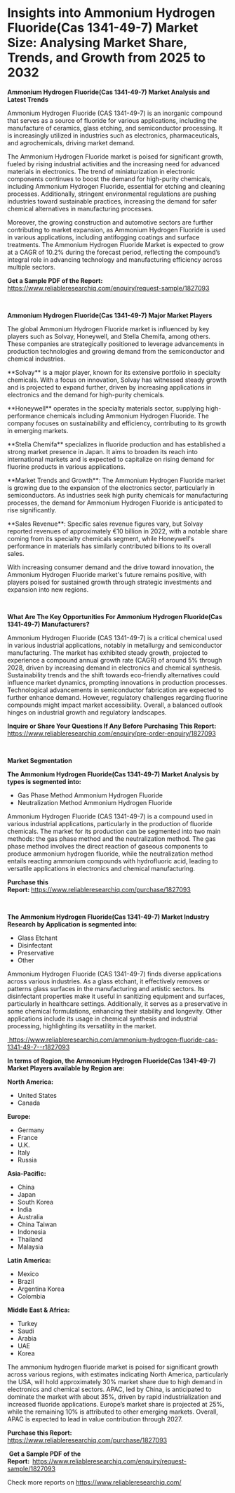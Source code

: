 <p><h1>Insights into Ammonium Hydrogen Fluoride(Cas 1341-49-7) Market Size: Analysing Market Share, Trends, and Growth from 2025 to 2032</h1></p><p><strong>Ammonium Hydrogen Fluoride(Cas 1341-49-7) Market Analysis and Latest Trends</strong></p>
<p><p>Ammonium Hydrogen Fluoride (CAS 1341-49-7) is an inorganic compound that serves as a source of fluoride for various applications, including the manufacture of ceramics, glass etching, and semiconductor processing. It is increasingly utilized in industries such as electronics, pharmaceuticals, and agrochemicals, driving market demand.</p><p>The Ammonium Hydrogen Fluoride market is poised for significant growth, fueled by rising industrial activities and the increasing need for advanced materials in electronics. The trend of miniaturization in electronic components continues to boost the demand for high-purity chemicals, including Ammonium Hydrogen Fluoride, essential for etching and cleaning processes. Additionally, stringent environmental regulations are pushing industries toward sustainable practices, increasing the demand for safer chemical alternatives in manufacturing processes.</p><p>Moreover, the growing construction and automotive sectors are further contributing to market expansion, as Ammonium Hydrogen Fluoride is used in various applications, including antifogging coatings and surface treatments. The Ammonium Hydrogen Fluoride Market is expected to grow at a CAGR of 10.2% during the forecast period, reflecting the compound’s integral role in advancing technology and manufacturing efficiency across multiple sectors.</p></p>
<p><strong>Get a Sample PDF of the Report:&nbsp;</strong> <a href="https://www.reliableresearchiq.com/enquiry/request-sample/1827093?utm_campaign=104&utm_medium=2&utm_source=Github&utm_content=ia&utm_term=03022025&utm_id=ammonium-hydrogen-fluoridecas-1341-49-7">https://www.reliableresearchiq.com/enquiry/request-sample/1827093</a></p>
<p>&nbsp;</p>
<p><strong>Ammonium Hydrogen Fluoride(Cas 1341-49-7) Major Market Players</strong></p>
<p><p>The global Ammonium Hydrogen Fluoride market is influenced by key players such as Solvay, Honeywell, and Stella Chemifa, among others. These companies are strategically positioned to leverage advancements in production technologies and growing demand from the semiconductor and chemical industries.</p><p>**Solvay** is a major player, known for its extensive portfolio in specialty chemicals. With a focus on innovation, Solvay has witnessed steady growth and is projected to expand further, driven by increasing applications in electronics and the demand for high-purity chemicals.</p><p>**Honeywell** operates in the specialty materials sector, supplying high-performance chemicals including Ammonium Hydrogen Fluoride. The company focuses on sustainability and efficiency, contributing to its growth in emerging markets.</p><p>**Stella Chemifa** specializes in fluoride production and has established a strong market presence in Japan. It aims to broaden its reach into international markets and is expected to capitalize on rising demand for fluorine products in various applications.</p><p>**Market Trends and Growth**: The Ammonium Hydrogen Fluoride market is growing due to the expansion of the electronics sector, particularly in semiconductors. As industries seek high purity chemicals for manufacturing processes, the demand for Ammonium Hydrogen Fluoride is anticipated to rise significantly.</p><p>**Sales Revenue**: Specific sales revenue figures vary, but Solvay reported revenues of approximately €10 billion in 2022, with a notable share coming from its specialty chemicals segment, while Honeywell's performance in materials has similarly contributed billions to its overall sales.</p><p>With increasing consumer demand and the drive toward innovation, the Ammonium Hydrogen Fluoride market's future remains positive, with players poised for sustained growth through strategic investments and expansion into new regions.</p></p>
<p>&nbsp;</p>
<p><strong>What Are The Key Opportunities For Ammonium Hydrogen Fluoride(Cas 1341-49-7) Manufacturers?</strong></p>
<p><p>Ammonium Hydrogen Fluoride (CAS 1341-49-7) is a critical chemical used in various industrial applications, notably in metallurgy and semiconductor manufacturing. The market has exhibited steady growth, projected to experience a compound annual growth rate (CAGR) of around 5% through 2028, driven by increasing demand in electronics and chemical synthesis. Sustainability trends and the shift towards eco-friendly alternatives could influence market dynamics, prompting innovations in production processes. Technological advancements in semiconductor fabrication are expected to further enhance demand. However, regulatory challenges regarding fluorine compounds might impact market accessibility. Overall, a balanced outlook hinges on industrial growth and regulatory landscapes.</p></p>
<p><strong>Inquire or Share Your Questions If Any Before Purchasing This Report:</strong> <a href="https://www.reliableresearchiq.com/enquiry/pre-order-enquiry/1827093?utm_campaign=104&utm_medium=2&utm_source=Github&utm_content=ia&utm_term=03022025&utm_id=ammonium-hydrogen-fluoridecas-1341-49-7">https://www.reliableresearchiq.com/enquiry/pre-order-enquiry/1827093</a></p>
<p>&nbsp;</p>
<p><strong>Market Segmentation</strong></p>
<p><strong>The Ammonium Hydrogen Fluoride(Cas 1341-49-7) Market Analysis by types is segmented into:</strong></p>
<p><ul><li>Gas Phase Method Ammonium Hydrogen Fluoride</li><li>Neutralization Method Ammonium Hydrogen Fluoride</li></ul></p>
<p><p>Ammonium Hydrogen Fluoride (CAS 1341-49-7) is a compound used in various industrial applications, particularly in the production of fluoride chemicals. The market for its production can be segmented into two main methods: the gas phase method and the neutralization method. The gas phase method involves the direct reaction of gaseous components to produce ammonium hydrogen fluoride, while the neutralization method entails reacting ammonium compounds with hydrofluoric acid, leading to versatile applications in electronics and chemical manufacturing.</p></p>
<p><strong>Purchase this Report:&nbsp;</strong><a href="https://www.reliableresearchiq.com/purchase/1827093?utm_campaign=104&utm_medium=2&utm_source=Github&utm_content=ia&utm_term=03022025&utm_id=ammonium-hydrogen-fluoridecas-1341-49-7">https://www.reliableresearchiq.com/purchase/1827093</a></p>
<p>&nbsp;</p>
<p><strong>The Ammonium Hydrogen Fluoride(Cas 1341-49-7) Market Industry Research by Application is segmented into:</strong></p>
<p><ul><li>Glass Etchant</li><li>Disinfectant</li><li>Preservative</li><li>Other</li></ul></p>
<p><p>Ammonium Hydrogen Fluoride (CAS 1341-49-7) finds diverse applications across various industries. As a glass etchant, it effectively removes or patterns glass surfaces in the manufacturing and artistic sectors. Its disinfectant properties make it useful in sanitizing equipment and surfaces, particularly in healthcare settings. Additionally, it serves as a preservative in some chemical formulations, enhancing their stability and longevity. Other applications include its usage in chemical synthesis and industrial processing, highlighting its versatility in the market.</p></p>
<p><a href="https://www.reliableresearchiq.com/ammonium-hydrogen-fluoride-cas-1341-49-7--r1827093?utm_campaign=104&utm_medium=2&utm_source=Github&utm_content=ia&utm_term=03022025&utm_id=ammonium-hydrogen-fluoridecas-1341-49-7">&nbsp;https://www.reliableresearchiq.com/ammonium-hydrogen-fluoride-cas-1341-49-7--r1827093</a></p>
<p><strong>In terms of Region, the Ammonium Hydrogen Fluoride(Cas 1341-49-7) Market Players available by Region are:</strong></p>
<p>
    <p> <strong> North America: </strong>
        <ul>
            <li>United States</li>
            <li>Canada</li>
        </ul>
        </p> 
    <p> <strong> Europe: </strong>
        <ul>
            <li>Germany</li>
            <li>France</li>
            <li>U.K.</li>
            <li>Italy</li>
            <li>Russia</li>
        </ul>
        </p> 
    <p> <strong> Asia-Pacific: </strong>
        <ul>
            <li>China</li>
            <li>Japan</li>
            <li>South Korea</li>
            <li>India</li>
            <li>Australia</li>
            <li>China Taiwan</li>
            <li>Indonesia</li>
            <li>Thailand</li>
            <li>Malaysia</li>
        </ul>
        </p> 
    <p> <strong> Latin America: </strong>
        <ul>
            <li>Mexico</li>
            <li>Brazil</li>
            <li>Argentina Korea</li>
            <li>Colombia</li>
        </ul>
        </p> 
    <p> <strong> Middle East & Africa: </strong>
        <ul>
            <li>Turkey</li>
            <li>Saudi</li>
            <li>Arabia</li>
            <li>UAE</li>
            <li>Korea</li>
        </ul>
    </p>
    </p>
<p><p>The ammonium hydrogen fluoride market is poised for significant growth across various regions, with estimates indicating North America, particularly the USA, will hold approximately 30% market share due to high demand in electronics and chemical sectors. APAC, led by China, is anticipated to dominate the market with about 35%, driven by rapid industrialization and increased fluoride applications. Europe’s market share is projected at 25%, while the remaining 10% is attributed to other emerging markets. Overall, APAC is expected to lead in value contribution through 2027.</p></p>
<p><strong>Purchase this Report: </strong><a href="https://www.reliableresearchiq.com/purchase/1827093?utm_campaign=104&utm_medium=2&utm_source=Github&utm_content=ia&utm_term=03022025&utm_id=ammonium-hydrogen-fluoridecas-1341-49-7">https://www.reliableresearchiq.com/purchase/1827093</a></p>
<p>&nbsp;<strong>Get a Sample PDF of the Report:&nbsp;&nbsp;</strong><a href="https://www.reliableresearchiq.com/enquiry/request-sample/1827093?utm_campaign=104&utm_medium=2&utm_source=Github&utm_content=ia&utm_term=03022025&utm_id=ammonium-hydrogen-fluoridecas-1341-49-7">https://www.reliableresearchiq.com/enquiry/request-sample/1827093</a></p>
<p><strong></strong></p>
<p>Check more reports on <a href="https://www.reliableresearchiq.com/?utm_campaign=104&utm_medium=2&utm_source=Github&utm_content=ia&utm_term=03022025&utm_id=ammonium-hydrogen-fluoridecas-1341-49-7">https://www.reliableresearchiq.com/</a></p>